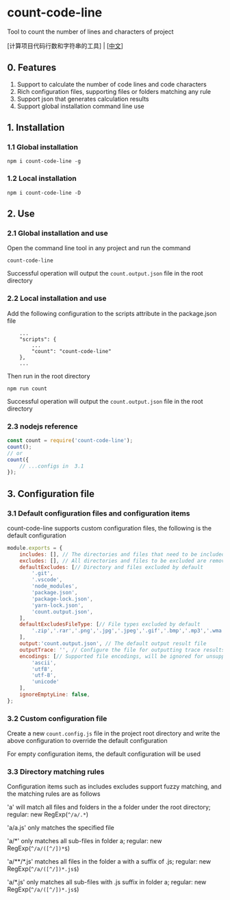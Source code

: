 # count-code-line

Tool to count the number of lines and characters of project

[计算项目代码行数和字符串的工具] | [[中文](https://github.com/theajack/count-code-line/blob/master/README.cn.md)]

## 0. Features

1. Support to calculate the number of code lines and code characters
2. Rich configuration files, supporting files or folders matching any rule
3. Support json that generates calculation results
4. Support global installation command line use

## 1. Installation

### 1.1 Global installation

```
npm i count-code-line -g
```

### 1.2 Local installation

```
npm i count-code-line -D
```

## 2. Use

### 2.1 Global installation and use

Open the command line tool in any project and run the command

```
count-code-line
```

Successful operation will output the `count.output.json` file in the root directory

### 2.2 Local installation and use

Add the following configuration to the scripts attribute in the package.json file

```
    ...
    "scripts": {
        ...
        "count": "count-code-line"
    },
    ...
```

Then run in the root directory

```
npm run count
```

Successful operation will output the `count.output.json` file in the root directory

### 2.3 nodejs reference

```js
const count = require('count-code-line');
count();
// or
count({
    // ...configs in  3.1
});
```

## 3. Configuration file

### 3.1 Default configuration files and configuration items

count-code-line supports custom configuration files, the following is the default configuration

```js
module.exports = {
    includes: [], // The directories and files that need to be included are all included by default
    excludes: [], // All directories and files to be excluded are removed by default
    defaultExcludes: [// Directory and files excluded by default
        '.git',
        '.vscode',
        'node_modules',
        'package.json',
        'package-lock.json',
        'yarn-lock.json',
        'count.output.json',
    ],
    defaultExcludesFileType: [// File types excluded by default
        '.zip','.rar','.png','.jpg','.jpeg','.gif','.bmp','.mp3','.wma','.wav', '.mp4','.flv','.mov','.avi','.wmv','.rmvb','.ogg','.avi','.ppt','.pptx', '.doc','.docx','.xls','.xlsx','.psd','.ttf','.fon','.exe','.msi',
    ],
    output:'count.output.json', // The default output result file
    outputTrace: '', // Configure the file for outputting trace results, not output by default
    encodings: [// Supported file encodings, will be ignored for unsupported files
        'ascii',
        'utf8',
        'utf-8',
        'unicode'
    ],
    ignoreEmptyLine: false,
};
```

### 3.2 Custom configuration file

Create a new `count.config.js` file in the project root directory and write the above configuration to override the default configuration

For empty configuration items, the default configuration will be used

### 3.3 Directory matching rules

Configuration items such as includes excludes support fuzzy matching, and the matching rules are as follows

'a' will match all files and folders in the a folder under the root directory; regular: new RegExp(`^/a/.*`)

'a/a.js' only matches the specified file

'a/*' only matches all sub-files in folder a; regular: new RegExp(`^/a/([^/])*$`)

'a/**/*.js' matches all files in the folder a with a suffix of .js; regular: new RegExp(`^/a/([^/])*.js$`)

'a/*.js' only matches all sub-files with .js suffix in folder a; regular: new RegExp(`^/a/([^/])*.js$`)
